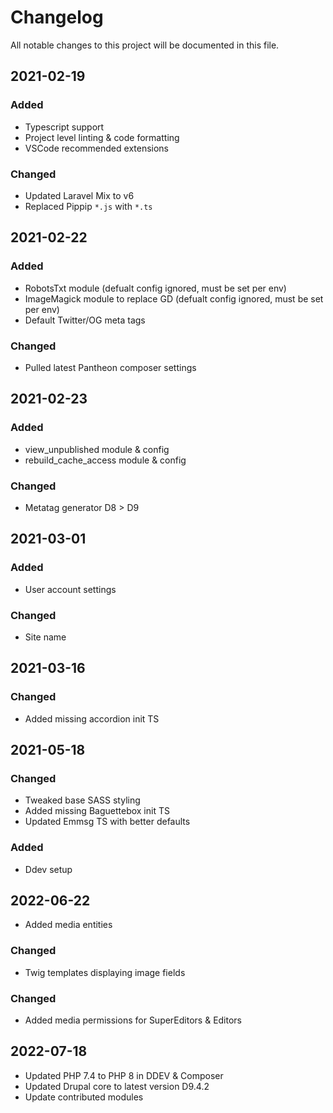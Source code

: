 # Changelog

All notable changes to this project will be documented in this file.

## 2021-02-19

### Added

- Typescript support
- Project level linting & code formatting
- VSCode recommended extensions

### Changed

- Updated Laravel Mix to v6
- Replaced Pippip `*.js` with `*.ts`

## 2021-02-22

### Added

- RobotsTxt module (defualt config ignored, must be set per env)
- ImageMagick module to replace GD (defualt config ignored, must be set per env)
- Default Twitter/OG meta tags

### Changed

- Pulled latest Pantheon composer settings

## 2021-02-23

### Added

- view_unpublished module & config
- rebuild_cache_access module & config

### Changed

- Metatag generator D8 > D9

## 2021-03-01

### Added

- User account settings

### Changed

- Site name

## 2021-03-16

### Changed

- Added missing accordion init TS

## 2021-05-18

### Changed

- Tweaked base SASS styling
- Added missing Baguettebox init TS
- Updated Emmsg TS with better defaults

### Added

- Ddev setup

## 2022-06-22

- Added media entities

### Changed

- Twig templates displaying image fields

### Changed

- Added media permissions for SuperEditors & Editors

## 2022-07-18

- Updated PHP 7.4 to PHP 8 in DDEV & Composer
- Updated Drupal core to latest version D9.4.2
- Update contributed modules


